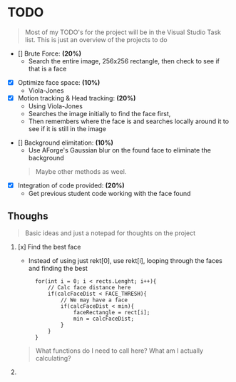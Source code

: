 # TODO
> Most of my TODO's for the project will be in the Visual Studio Task list.  This is just an overview of the projects to do

- [] Brute Force: **(20%)** 
    - Search the entire image, 256x256 rectangle, then check to see if that is a face
- [x] Optimize face space: **(10%)**
    - Viola-Jones
- [x] Motion tracking & Head tracking: **(20%)**
    - Using Viola-Jones
    - Searches the image initially to find the face first,
    - Then remembers where the face is and searches locally around it to see if it is still in the image
- [] Background elimitation: **(10%)**
   - Use AForge's Gaussian blur on the found face to eliminate the background
   > Maybe other methods as weel.
- [x] Integration of code provided: **(20%)**
    - Get previous student code working with the face found

## Thoughs
> Basic ideas and just a notepad for thoughts on the project

1. [x] Find the best face
    - Instead of using just rekt[0], use rekt[i], looping through the faces and finding the best  
        
            for(int i = 0; i < rects.Lenght; i++){
                // Calc face distance here
                if(calcFaceDist < FACE_THRESH){
                    // We may have a face
                    if(calcFaceDist < min){
                        faceRectangle = rect[i];
                        min = calcFaceDist;
                    }
                }
            }  
            
    > What functions do I need to call here? What am I actually calculating?
2. 
